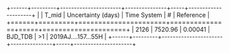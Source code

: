 +------+---------+----------------------+---------------+-----+---------------------+
|      |   T_mid |   Uncertainty (days) | Time System   | #   | Reference           |
+======+=========+======================+===============+=====+=====================+
| 2126 | 7520.96 |              0.00041 | BJD_TDB       | >1  | 2019AJ....157...55H |
+------+---------+----------------------+---------------+-----+---------------------+